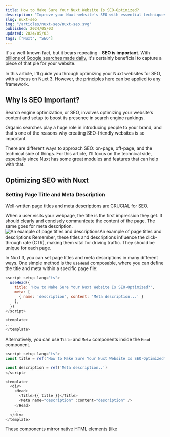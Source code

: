 ```yaml
---
title: How to Make Sure Your Nuxt Website Is SEO-Optimized?
description: "Improve your Nuxt website's SEO with essential techniques. Discover the importance of images, links, status codes, and page speed for rankings."
slug: nuxt-seo
img: "/articles/nuxt-seo/nuxt-seo.svg"
published: 2024/05/03
updated: 2024/05/03
tags: ["Nuxt", "SEO"]
---
```


It's a well-known fact, but it bears repeating - **SEO is important**. With [billions of Google searches made daily](https://www.oberlo.com/blog/google-search-statistics), it's certainly beneficial to capture a piece of that pie for your website.

In this article, I'll guide you through optimizing your Nuxt websites for SEO, with a focus on Nuxt 3. However, the principles here can be applied to any framework.

## Why Is SEO Important?

Search engine optimization, or SEO, involves optimizing your website's content and setup to boost its presence in search engine rankings.

Organic searches play a huge role in introducing people to your brand, and that's one of the reasons why creating SEO-friendly websites is so important.

There are different ways to approach SEO: on-page, off-page, and the technical side of things. For this article, I'll focus on the technical side, especially since Nuxt has some great modules and features that can help with that.

## Optimizing SEO with Nuxt

### Setting Page Title and Meta Description

Well-written page titles and meta descriptions are CRUCIAL for SEO.

When a user visits your webpage, the title is the first impression they get. It should clearly and concisely communicate the content of the page. The same goes for meta description.
![An example of page titles and descriptions](serp.webp)An example of page titles and descriptions
Remember, these titles and descriptions influence the click-through rate (CTR), making them vital for driving traffic. They should be unique for each page.

In Nuxt 3, you can set page titles and meta descriptions in many different ways. One simple method is the `useHead` composable, where you can define the title and meta within a specific page file:

```js
<script setup lang="ts">
  useHead({
    title: 'How to Make Sure Your Nuxt Website Is SEO-Optimized?',
    meta: [
      { name: 'description', content: 'Meta description...' }
    ],
  })
</script>

<template>
...
</template>
```

Alternatively, you can use `Title` and `Meta` components inside the `Head` component.

```js
<script setup lang="ts">
const title = ref('How to Make Sure Your Nuxt Website Is SEO-Optimized?')

const description = ref('Meta description..')
</script>

<template>
  <div>
    <Head>
      <Title>{{ title }}</Title>
      <Meta name="description" :content="description" />
    </Head>
    ...
  </div>
</template>
```

These components mirror native HTML elements (like <title> or <head>), so it's crucial to capitalize them in the template.

Lastly, there's the `useSeoMeta` composable. While both `useHead` and `useSeoMeta` can set titles and descriptions, `useSeoMeta` is the most recommended method. That's because it's XSS-safe and fully supports TypeScript.

```js
<script setup lang="ts">
  useSeoMeta({
    title: 'How to Make Sure Your Nuxt Website Is SEO-Optimized?',
    description: 'Meta description...',
  })
</script>
```

### Open Graph Meta Tags

We've talked about meta descriptions, but there's more to SEO than just that. Other essential elements like OG tags also deserve our attention.

"OG" is short for Open Graph, a protocol designed to turn web pages into rich, interactive objects within a social graph.

If someone enjoys what they read on your site, they may want to share it with others. By incorporating OG tags, you can streamline this sharing process and **ensure your content appears at its best on social platforms.**

More than just making content look good, OG tags give social media platforms like Facebook a clearer picture of the content, enhancing the chance it gets shown to the right audience.

```js
<script setup lang="ts">
  useSeoMeta({
    title: '...',
    ogTitle: 'Your Open Graph Title Here',
    description: '...',
    ogDescription: 'Your Open Graph Description Here',
    ogImage: 'Your Open Graph Image URL Here',
  })
</script>
```

In the provided example, we've set both the title and description as we typically would. However, we've also added some Open Graph tags.

The `description` is the snippet that is displayed on the SERP (Search Engine Results Page), giving users a brief overview of what the page contains.

On the other hand, `ogDescription` is tailored to how the content appears when shared on social media platforms. And the `ogImage` provides a visual representation of your content, as it specifies an image URL to be showcased within the social graph.

There are numerous other open graph protocol tags available. For a comprehensive list, you can refer to the link provided below:
https://ogp.me/

### Sitemap

A **sitemap** is a file that lists all the different pages, videos, and other files, along with how they relate to one another. Search engines, like Google, use sitemaps to crawl websites more effectively.

Though Google suggests that as long as your site's pages are interlinked properly, most of your content will be discovered by search engine crawlers, having a sitemap is still beneficial. Even if not strictly necessary, there's no harm in having one – better safe than sorry.

Now, if you're wondering about creating a sitemap for a Nuxt project, there's a dedicated module for that. It's designed to seamlessly integrate a sitemap into your project.

https://github.com/harlan-zw/nuxt-simple-sitemap

Setting it up is very easy: simply install the module and add it to your Nuxt configuration file.

```js
export default defineNuxtConfig({
  modules: ["nuxt-simple-sitemap"],
});
```

### Robots.txt

The _robots.txt_ file is another important element to consider for SEO.

Do you absolutely need one? According to Google's documentation, when Googlebot visits a website, it first checks the robots.txt file to ask for permission to crawl. If a site lacks a robots.txt file, robots meta tag, or X-Robots-Tag HTTP headers, it's typically crawled and indexed as usual.

You'd primarily want a _robots.txt_ file if you want to have more control over the crawling process. With _robots.txt_, you can specify pages that you don't want search engines to crawl, ensuring they don't appear in search results.

For those using Nuxt, there's a convenient module available to easily generate a robots.txt file.

### Images

Images play a significant role in SEO, and there's enough to say that they could deserve their own article. For now, let's touch on a few key tips:

1. **Descriptive Names**: Avoid generic filenames like _qwertyyuiop.png_. Instead, use the descriptive ones like _white-chair-in-the-office.png_.
2. **Optimize Images**: Compress images and, if possible, use the `webp` format. The goal is to minimize the file size without compromising quality. A faster website translates to a better user experience, which can boost your SEO.
3. **Alt Attributes**: The primary purpose of alt text is to enhance *accessibility *for those who can't view images. However, it's also an SEO improvement. That's because Google combines alt text, algorithms, and page content to better understand an image's context.
4. **Lazy Loading**: Use the loading attribute to ensure off-screen images load only when users scroll to them, enhancing site performance.

Now, when the image is relevant to your content, rely on HTML image elements, like `img` or `picture`. Google won't index CSS images, so they're best used for design aspects unrelated to content.

```html
<img src="white-chair-in-the-office.webp" alt="A white chair in the office" />

<!-- This approach is SEO-friendly. -->

<div style="background-image:url(white-chair-in-the-office.webp)">
  A white chair in the office
</div>

<!-- This isn't optimal for SEO but works for purely design-centric uses. -->
```

### Links

Links, like images, have vast implications in SEO. While there are many important concepts like internal linking, I'll focus on two aspects relevant to optimizing your Nuxt site: descriptive anchor texts and the rel attribute.

1. **Descriptive Anchor Texts**: As the term indicates, using detailed and informative anchor texts can benefit both users and search engines. Instead of non-specific phrases like "_click here_" or "_learn more_", try to be more precise. This not only improves user experience but also provides search engines with clearer context about the link's content.
2. **Rel Attribute**: This little attribute informs search engines about the nature and intent of a link. For instance, if you don't want Google to associate your site with a linked page or crawl it, use the nofollow value:

```html
<a href="..." rel="nofollow">Some other website</a>
```

There are other rel values, too, but most situations might not require anything out of the ordinary. Still, it's beneficial to understand the distinction between _dofollow_ and _nofollow_ links and be aware of other variants.

If you're looking to deep dive into the outbound links and their impact on SEO, I'd suggest exploring more on the topic. The document below provides a detailed insight into various link types and how they influence SEO.

https://developers.google.com/search/docs/crawling-indexing/qualify-outbound-links

### Proper URL Structure

Having the right URL structure is more important than it might seem at first glance. There are plenty of articles with URLs that are a mile long, stuffed with the full title, dates, and even random numbers. However, this is not the best way to handle that.

Try to keep your URLs simple and descriptive. For example, `https://www.example.com/seo-guide` is much more appealing than a lengthy, complicated URL.

Also, remember to use hyphens to separate words in URLs. It makes the URL more readable both for search engines and users, so _"seo-guide"_ is more effective than _"seo_guide"_ or _"seoguide"_.

Complicated URLs, especially if they have several parameters, can be a crawler's nightmare. They might end up indexing numerous URLs that all lead to the same content on your site. This might prevent some of your site's content from being indexed.

**The takeaway** - keep your URLs clear, concise, and descriptive. It's beneficial for both users and search engines.

### Proper HTTP Status Codes and 404 Page

HTTP status codes are three-digit responses from the server, indicating whether a browser's request was successful or encountered an error.

Ensuring the correct status codes are sent is essential for search engines like Google. For example, a 200 status code indicates a successful page load, signaling to search engines that everything is working as expected.

One way to ensure proper management of these codes is by creating a custom error page using an `error.vue` file in the root directory. This custom page will be shown whenever Nuxt encounters a fatal error. Just remember - this isn't a regular route and should be kept separate from the `~/pages` directory.

The error page comes with an error prop that offers comprehensive details about the error. Using fields like `url`, `statusCode`, `statusMessage`, `message`, `description`, and `data` from the error object, you can display relevant error messages to users.

For example, if the error indicates a 404 status, you can show an appropriate "404 Page not Found" message.

### 301 Redirects

You can also use redirects to handle HTTP status codes. Redirects, especially 301 (Permanent Redirect), play a vital role in SEO. A 301 redirect ensures that the link equity from an old URL is passed on to the new URL.

Implementing a 301 redirect is recommended when:

- A page has been deleted, and there's another relevant page you'd like to redirect users to.
- You've modified the URL of an already published page.
- You're altering your URL structure, like removing the 'www' prefix.

How do you create a redirect in Nuxt? Middleware is one option, but another effective way is using `routeRules` within the Nuxt configuration like this:

```js
export default defineNuxtConfig({
  routeRules: {
    "/some-old-page": {
      redirect: {
        to: "/new-page",
        statusCode: 301,
      },
    },
  },
});
```

### Page Speed and Mobile Optimization

Wrapping things up, we need to address page speed and mobile optimization. Remember, a smooth user experience translates to better SEO and can impact your site's ranking.

If your website isn't mobile-friendly or takes too long to load, users might not stay, regardless of the quality of your content.

While I've touched upon image optimization, there's more to improving site performance. Consider actions like:

- Minimizing unnecessary JavaScript.
- Streamlining the execution time of your JavaScript.
- Reducing large data transfers that can slow down page loading.

This area is vast, and going into detail on these topics would take us away from our main focus on Nuxt's technical SEO. But it's important to note that page speed is not just an extra feature; it's essential for good SEO.

## Other Types of SEO to Remember

This article mostly concentrated on the technical aspects of SEO. That means we didn't really talk about on-page and off-page SEO strategies, both of which are equally important.

While a strong foundation in technical SEO is essential, you can't neglect other facets of SEO. This includes creating valuable content, optimizing internal linking, maintaining a clear heading hierarchy, and much more.

In conclusion, I'd also recommend diving deeper into other SEO strategies to ensure that all your efforts deliver the best results.

## Final Words

That's a wrap! We've gone through some essential technical SEO aspects to keep in mind while developing with Nuxt.js.

I trust that this guide has equipped you with the knowledge to make your Nuxt site more SEO-friendly.

If you have any questions or feedback about this article, please don't hesitate to [get in touch through the contact form](https://kajetan.io/contact).

Thank you for taking the time to read this.

Best of luck on your SEO journey!

---

Sources 🔗:

- [What is a sitemap?](https://developers.google.com/search/docs/crawling-indexing/sitemaps/overview)
- [Google image SEO best practices](https://developers.google.com/search/docs/appearance/google-images)
- [Introduction to Robots.txt](https://developers.google.com/search/docs/crawling-indexing/robots/intro)
- [Nuxt Sitemap Module](https://nuxtseo.com/sitemap/getting-started/installation)
- [Nuxt Simple Robots Module](https://nuxtseo.com/robots/getting-started/installation)
- [Google URL Structure Guidelines](https://developers.google.com/search/docs/crawling-indexing/url-structure)
- [Nuxt SEO Docs](https://nuxt.com/docs/getting-started/seo-meta)

